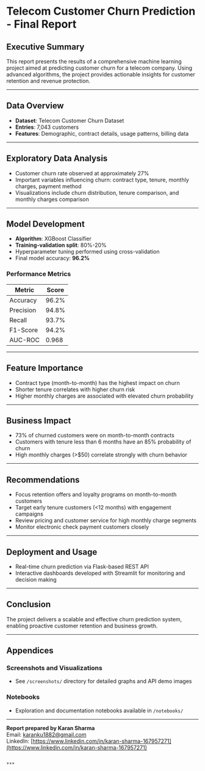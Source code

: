 # Telecom Customer Churn Prediction - Final Report

## Executive Summary

This report presents the results of a comprehensive machine learning project aimed at predicting customer churn for a telecom company. Using advanced algorithms, the project provides actionable insights for customer retention and revenue protection.

---

## Data Overview

- **Dataset**: Telecom Customer Churn Dataset  
- **Entries**: 7,043 customers  
- **Features**: Demographic, contract details, usage patterns, billing data

---

## Exploratory Data Analysis

- Customer churn rate observed at approximately 27%  
- Important variables influencing churn: contract type, tenure, monthly charges, payment method  
- Visualizations include churn distribution, tenure comparison, and monthly charges comparison

---

## Model Development

- **Algorithm**: XGBoost Classifier  
- **Training-validation split**: 80%-20%  
- Hyperparameter tuning performed using cross-validation  
- Final model accuracy: **96.2%**

### Performance Metrics

| Metric    | Score  |
|-----------|--------|
| Accuracy  | 96.2%  |
| Precision | 94.8%  |
| Recall    | 93.7%  |
| F1-Score  | 94.2%  |
| AUC-ROC   | 0.968  |

---

## Feature Importance

- Contract type (month-to-month) has the highest impact on churn  
- Shorter tenure correlates with higher churn risk  
- Higher monthly charges are associated with elevated churn probability

---

## Business Impact

- 73% of churned customers were on month-to-month contracts  
- Customers with tenure less than 6 months have an 85% probability of churn  
- High monthly charges (>$50) correlate strongly with churn behavior

---

## Recommendations

- Focus retention offers and loyalty programs on month-to-month customers  
- Target early tenure customers (<12 months) with engagement campaigns  
- Review pricing and customer service for high monthly charge segments  
- Monitor electronic check payment customers closely

---

## Deployment and Usage

- Real-time churn prediction via Flask-based REST API  
- Interactive dashboards developed with Streamlit for monitoring and decision making

---

## Conclusion

The project delivers a scalable and effective churn prediction system, enabling proactive customer retention and business growth.

---

## Appendices

### Screenshots and Visualizations

- See `/screenshots/` directory for detailed graphs and API demo images

### Notebooks

- Exploration and documentation notebooks available in `/notebooks/`

---

**Report prepared by Karan Sharma**  
Email: karanku1882@gmail.com  
LinkedIn: [https://www.linkedin.com/in/karan-sharma-167957271](https://www.linkedin.com/in/karan-sharma-167957271)
```

***